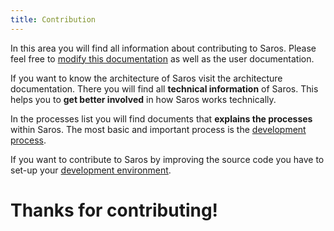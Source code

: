 ```yaml
---
title: Contribution
---
```


In this area you will find all information about contributing to Saros. Please feel free to [modify this documentation](documentation.md) as
well as the user documentation.

If you want to know the architecture of Saros visit the architecture documentation.
There you will find all **technical information** of Saros. This helps
you to **get better involved** in how Saros works technically.

In the processes list you will find documents that **explains the processes** within Saros.  The most basic and important process is the [development process](processes/development.md).

If you want to contribute to Saros by improving the source code you have to set-up your [development environment](development-environment.md).

# Thanks for contributing!
